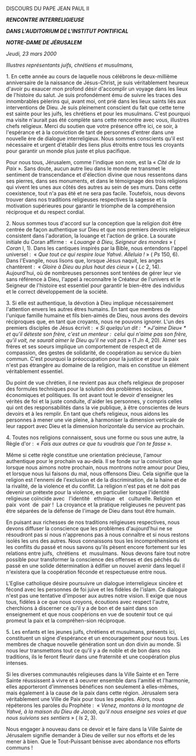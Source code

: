 DISCOURS DU PAPE JEAN PAUL II

***RENCONTRE INTERRELIGIEUSE***

***DANS L'AUDITORIUM DE L'INSTITUT PONTIFICAL***

***NOTRE-DAME DE JÉRUSALEM***

*Jeudi, 23 mars 2000*

*Illustres représentants juifs, chrétiens et musulmans,*

1. En cette année au cours de laquelle nous célébrons le deux-millième anniversaire de la naissance de Jésus-Christ, je suis véritablement heureux d'avoir pu exaucer mon profond désir d'accomplir un voyage dans les lieux de l'histoire du salut. Je suis profondément ému de suivre les traces des innombrables pèlerins qui, avant moi, ont prié dans les lieux saints liés aux interventions de Dieu. Je suis pleinement conscient du fait que cette terre est sainte pour les juifs, les chrétiens et pour les musulmans. C'est pourquoi ma visite n'aurait pas été complète sans cette rencontre avec vous, illustres chefs religieux. Merci du soutien que votre présence offre ici, ce soir, à l'espérance et à la conviction de tant de personnes d'entrer dans une nouvelle ère de dialogue interreligieux. Nous sommes conscients qu'il est nécessaire et urgent d'établir des liens plus étroits entre tous les croyants pour garantir un monde plus juste et plus pacifique.

Pour nous tous, Jérusalem, comme l'indique son nom, est la « *Cité de la Paix* ». Sans doute, aucun autre lieu dans le monde ne transmet le sentiment de transcendance et d'élection divine que nous ressentons dans ses pierres, dans ses monuments, et dans le témoignage des trois religions qui vivent les unes aux côtés des autres au sein de ses murs. Dans cette coexistence, tout n'a pas été et ne sera pas facile. Toutefois, nous devons trouver dans nos traditions religieuses respectives la sagesse et la motivation supérieures pour garantir le triomphe de la compréhension réciproque et du respect cordial.

2. Nous sommes tous d'accord sur la conception que la religion doit être centrée de façon authentique sur Dieu et que nos premiers devoirs religieux consistent dans l'adoration, la louange et l'action de grâce. La sourate initiale du Coran affirme :  « *Louange à Dieu, Seigneur des mondes* » ( *Coran* I, 1). Dans les cantiques inspirés par la Bible, nous entendons l'appel universel :  « *Que tout ce qui respire loue Yahvé. Alleluia !* » ( *Ps* 150, 6). Dans l'Evangile, nous lisons que, lorsque Jésus naquit, les anges chantèrent :  « *Gloire à Dieu au plus haut des cieux* » ( *Lc* 2, 14). Aujourd'hui, où de nombreuses personnes sont tentées de gérer leur vie sans référence à Dieu, l'appel à reconnaître le Créateur de l'univers et le Seigneur de l'histoire est essentiel pour garantir le bien-être des individus et le correct développement de la société.

3. Si elle est authentique, la dévotion à Dieu implique nécessairement l'attention envers les autres êtres humains. En tant que membres de l'unique famille humaine et fils bien-aimés de Dieu, nous avons des devoirs réciproques que, en tant que croyants, nous ne pouvons ignorer. L'un des premiers disciples de Jésus écrivit :  « *Si quelqu'un dit :  * »J'aime Dieu« * et qu'il déteste son frère, c'est un menteur :  celui qui n'aime pas son frère, qu'il voit, ne saurait aimer le Dieu qu'il ne voit pas* » (1 *Jn* 4, 20). Aimer ses frères et ses soeurs implique un comportement de respect et de compassion, des gestes de solidarité, de coopération au service du bien commun. C'est pourquoi la préoccupation pour la justice et pour la paix n'est pas étrangère au domaine de la religion, mais en constitue un élément véritablement essentiel.

Du point de vue chrétien, il ne revient pas aux chefs religieux de proposer des formules techniques pour la solution des problèmes sociaux, économiques et politiques. Ils ont avant tout le devoir d'enseigner les vérités de foi et la juste conduite, d'aider les personnes, y compris celles qui ont des responsabilités dans la vie publique, à être conscientes de leurs devoirs et à les remplir. En tant que chefs religieux, nous aidons les personnes à mener une vie pleine, à harmoniser la dimension verticale de leur rapport avec Dieu et la dimension horizontale du service au prochain.

4. Toutes nos religions connaissent, sous une forme ou sous une autre, la Règle d'or :  « *Fais aux autres ce que tu voudrais que l'on te fasse* ».

Même si cette règle constitue une orientation précieuse, l'amour authentique pour le prochain va au-delà. Il se fonde sur la conviction que lorsque nous aimons notre prochain, nous montrons notre amour pour Dieu, et lorsque nous lui faisons du mal, nous offensons Dieu. Cela signifie que la religion est l'ennemi de l'exclusion et de la discrimination, de la haine et de la rivalité, de la violence et du conflit. La religion n'est pas et ne doit pas devenir un prétexte pour la violence, en particulier lorsque l'identité religieuse coïncide avec   l'identité   ethnique   et   culturelle. Religion  et  paix  vont  de  pair !  La croyance et la pratique religieuses ne peuvent pas être séparées de la défense de l'image de Dieu dans tout être humain.

En puisant aux richesses de nos traditions religieuses respectives, nous devons diffuser la conscience que les problèmes d'aujourd'hui ne se résoudront pas si nous n'apprenons pas à nous connaître et si nous restons isolés les uns des autres. Nous connaissons tous les incompréhensions et les conflits du passé et nous savons qu'ils pèsent encore fortement sur les relations entre juifs,  chrétiens  et  musulmans.  Nous devons faire tout notre possible pour transformer la conscience des offenses et des péchés du passé en une solide détermination à édifier un nouvel avenir dans lequel il n'existera que la coopération féconde et respectueuse entre nous.

L'Eglise catholique désire poursuivre un dialogue interreligieux sincère et fécond avec les personnes de foi juive et les fidèles de l'islam. Ce dialogue n'est pas une tentative d'imposer aux autres notre vision. Il exige que nous tous, fidèles à ce que nous croyons, écoutions avec respect l'autre, cherchions à discerner ce qu'il y a de bon et de saint dans son enseignement et que nous coopérions en vue de soutenir tout ce qui promeut la paix et la compréhen-sion réciproque.

5. Les enfants et les jeunes juifs, chrétiens et musulmans, présents ici, constituent un signe d'espérance et un encouragement pour nous tous. Les membres de chaque nouvelle génération sont un don divin au monde. Si nous leur transmettons tout ce qu'il y a de noble et de bon dans nos traditions, ils le feront fleurir dans une fraternité et une coopération plus intenses.

Si les diverses communautés religieuses dans la Ville Sainte et en Terre Sainte réussissent à vivre et à oeuvrer ensemble dans l'amitié et l'harmonie, elles apporteront d'immenses bénéfices non seulement à elles-mêmes, mais également à la cause de la paix dans cette région. Jérusalem sera véritablement une Ville de Paix pour tous les peuples. Alors, nous répéterons les paroles du Prophète :  « *Venez, montons à la montagne de Yahvé, à la maison du Dieu de Jacob, qu'il nous enseigne ses voies et que nous suivions ses sentiers* » ( *Is* 2, 3).

Nous engager à nouveau dans ce devoir et le faire dans la Ville Sainte de Jérusalem signifie demander à Dieu de veiller sur nos efforts et de les mener à bien. Que le Tout-Puissant bénisse avec abondance nos efforts communs !